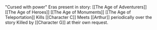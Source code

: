 "Cursed with power"
Eras present in story:
[[The Age of Adventurers]]
[[The Age of Heroes]]
[[The Age of Monuments]]
[[The Age of Teleportation]]
Kills [[Character C]]
Meets [[Arthur]] periodically over the story
Killed by [[Character G]] at their own request.